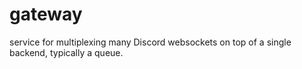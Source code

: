 # gateway

service for multiplexing many Discord websockets on top of a single backend, typically a queue.
